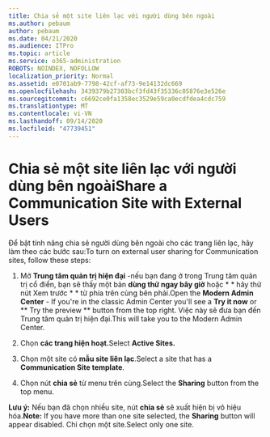 ```yaml
---
title: Chia sẻ một site liên lạc với người dùng bên ngoài
ms.author: pebaum
author: pebaum
ms.date: 04/21/2020
ms.audience: ITPro
ms.topic: article
ms.service: o365-administration
ROBOTS: NOINDEX, NOFOLLOW
localization_priority: Normal
ms.assetid: e0701ab9-7798-42cf-af73-9e14132dc669
ms.openlocfilehash: 3439379b27303bcf3fd43f35336c05876e3e526e
ms.sourcegitcommit: c6692ce0fa1358ec3529e59ca0ecdfdea4cdc759
ms.translationtype: MT
ms.contentlocale: vi-VN
ms.lasthandoff: 09/14/2020
ms.locfileid: "47739451"
---
```

# <a name="share-a-communication-site-with-external-users"></a><span data-ttu-id="7a602-102">Chia sẻ một site liên lạc với người dùng bên ngoài</span><span class="sxs-lookup"><span data-stu-id="7a602-102">Share a Communication Site with External Users</span></span>

<span data-ttu-id="7a602-103">Để bật tính năng chia sẻ người dùng bên ngoài cho các trang liên lạc, hãy làm theo các bước sau:</span><span class="sxs-lookup"><span data-stu-id="7a602-103">To turn on external user sharing for Communication sites, follow these steps:</span></span> 
  
1. <span data-ttu-id="7a602-104">Mở **Trung tâm quản trị hiện đại** -nếu bạn đang ở trong Trung tâm quản trị cổ điển, bạn sẽ thấy một bản **dùng thử ngay bây giờ** hoặc \* \* hãy thử nút Xem trước \* \* từ phía trên cùng bên phải.</span><span class="sxs-lookup"><span data-stu-id="7a602-104">Open the **Modern Admin Center** - If you're in the classic Admin Center you'll see a **Try it now** or \*\* Try the preview \*\* button from the top right.</span></span> <span data-ttu-id="7a602-105">Việc này sẽ đưa bạn đến Trung tâm quản trị hiện đại.</span><span class="sxs-lookup"><span data-stu-id="7a602-105">This will take you to the Modern Admin Center.</span></span> 
  
2. <span data-ttu-id="7a602-106">Chọn **các trang hiện hoạt.**</span><span class="sxs-lookup"><span data-stu-id="7a602-106">Select **Active Sites.**</span></span>
  
3. <span data-ttu-id="7a602-107">Chọn một site có **mẫu site liên lạc**.</span><span class="sxs-lookup"><span data-stu-id="7a602-107">Select a site that has a **Communication Site template**.</span></span> 
  
4. <span data-ttu-id="7a602-108">Chọn nút **chia sẻ** từ menu trên cùng.</span><span class="sxs-lookup"><span data-stu-id="7a602-108">Select the **Sharing** button from the top menu.</span></span> 
  
 <span data-ttu-id="7a602-109">**Lưu ý:** Nếu bạn đã chọn nhiều site, nút **chia sẻ** sẽ xuất hiện bị vô hiệu hóa.</span><span class="sxs-lookup"><span data-stu-id="7a602-109">**Note:** If you have more than one site selected, the **Sharing** button will appear disabled.</span></span> <span data-ttu-id="7a602-110">Chỉ chọn một site.</span><span class="sxs-lookup"><span data-stu-id="7a602-110">Select only one site.</span></span> 
  

